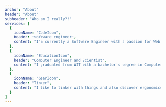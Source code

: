 ```yaml
---
anchor: "About"
header: "About"
subheader: "Who am I really?!"
services: [
  {
    iconName: "CodeIcon",
    header: "Software Engineer",
    content: "I'm currently a Software Engineer with a passion for Web and Internet of things (IoT)."
  },
  {
    iconName: "EducationIcon",
    header: "Computer Engineer and Scientist",
    content: "I graduated from WIT with a bachelor's degree in Computer Engineer and minor in Computer Science."
  },
  {
    iconName: "GearIcon",
    header: "Tinker",
    content: "I like to tinker with things and also discover ergonomics related DIY projects."
  }
]
---
```

